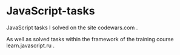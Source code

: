 # JavaScript-tasks

JavaScript tasks I solved on the site codewars.com .

As well as solved tasks within the framework of the training course learn.javascript.ru .
